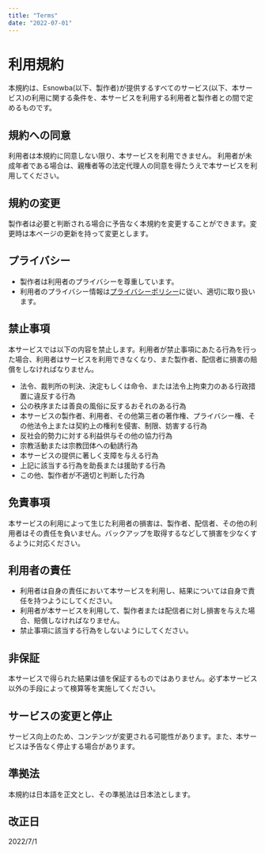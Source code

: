```yaml
---
title: "Terms"
date: "2022-07-01"
---
```


# 利用規約

本規約は、Esnowba(以下、製作者)が提供するすべてのサービス(以下、本サービス)の利用に関する条件を、本サービスを利用する利用者と製作者との間で定めるものです。

## 規約への同意

利用者は本規約に同意しない限り、本サービスを利用できません。
利用者が未成年者である場合は、親権者等の法定代理人の同意を得たうえで本サービスを利用してください。

## 規約の変更

製作者は必要と判断される場合に予告なく本規約を変更することができます。変更時は本ページの更新を持って変更とします。

## プライバシー

- 製作者は利用者のプライバシーを尊重しています。
- 利用者のプライバシー情報は[プライバシーポリシー](./privacypolicy.md)に従い、適切に取り扱います。

## 禁止事項

本サービスでは以下の内容を禁止します。利用者が禁止事項にあたる行為を行った場合、利用者はサービスを利用できなくなり、また製作者、配信者に損害の賠償をしなければなりません。

- 法令、裁判所の判決、決定もしくは命令、または法令上拘束力のある行政措置に違反する行為
- 公の秩序または善良の風俗に反するおそれのある行為
- 本サービスの製作者、利用者、その他第三者の著作権、プライバシー権、その他法令上または契約上の権利を侵害、制限、妨害する行為
- 反社会的勢力に対する利益供与その他の協力行為
- 宗教活動または宗教団体への勧誘行為
- 本サービスの提供に著しく支障を与える行為
- 上記に該当する行為を助長または援助する行為
- この他、製作者が不適切と判断した行為

## 免責事項

本サービスの利用によって生じた利用者の損害は、製作者、配信者、その他の利用者はその責任を負いません。バックアップを取得するなどして損害を少なくするように対応ください。

## 利用者の責任

- 利用者は自身の責任において本サービスを利用し、結果については自身で責任を持つようにしてください。
- 利用者が本サービスを利用して、製作者または配信者に対し損害を与えた場合、賠償しなければなりません。
- 禁止事項に該当する行為をしないようにしてください。

## 非保証

本サービスで得られた結果は値を保証するものではありません。必ず本サービス以外の手段によって検算等を実施してください。

## サービスの変更と停止

サービス向上のため、コンテンツが変更される可能性があります。また、本サービスは予告なく停止する場合があります。

## 準拠法

本規約は日本語を正文とし、その準拠法は日本法とします。

## 改正日

2022/7/1
